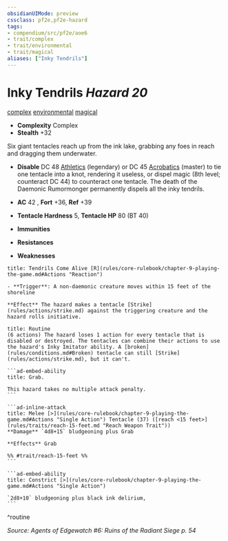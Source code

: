 ```yaml
---
obsidianUIMode: preview
cssclass: pf2e,pf2e-hazard
tags:
- compendium/src/pf2e/aoe6
- trait/complex
- trait/environmental
- trait/magical
aliases: ["Inky Tendrils"]
---
```

# Inky Tendrils *Hazard 20*  
[complex](rules/traits/complex.md "Complex Hazard Trait")  [environmental](rules/traits/environmental.md "Environmental Hazard Trait")  [magical](rules/traits/magical.md "Magical Item Trait")  

- **Complexity** Complex
- **Stealth** +32  

Six giant tentacles reach up from the ink lake, grabbing any foes in reach and dragging them underwater.

- **Disable** DC 48 [Athletics](compendium/skills.md#Athletics) (legendary) or DC 45 [Acrobatics](compendium/skills.md#Acrobatics) (master) to tie one tentacle into a knot, rendering it useless, or dispel magic (8th level; counteract DC 44) to counteract one tentacle. The death of the Daemonic Rumormonger permanently dispels all the inky tendrils.  

- **AC** 42 , **Fort** +36, **Ref** +39
- **Tentacle Hardness** 5, **Tentacle HP** 80 (BT 40)
- **Immunities** 
- **Resistances** 
- **Weaknesses** 
     
```ad-embed-ability
title: Tendrils Come Alive [R](rules/core-rulebook/chapter-9-playing-the-game.md#Actions "Reaction")

- **Trigger**: A non-daemonic creature moves within 15 feet of the shoreline

**Effect** The hazard makes a tentacle [Strike](rules/actions/strike.md) against the triggering creature and the hazard rolls initiative.
```

````ad-pf2-summary
title: Routine
(6 actions) The hazard loses 1 action for every tentacle that is disabled or destroyed. The tentacles can combine their actions to use the hazard's Inky Imitator ability. A [broken](rules/conditions.md#Broken) tentacle can still [Strike](rules/actions/strike.md), but it can't.

```ad-embed-ability
title: Grab.

This hazard takes no multiple attack penalty.
```

```ad-inline-attack
title: Melee [>](rules/core-rulebook/chapter-9-playing-the-game.md#Actions "Single Action") Tentacle (37) ([reach <15 feet>](rules/traits/reach-15-feet.md "Reach Weapon Trait"))
**Damage** `4d8+15` bludgeoning plus Grab 
 
**Effects** Grab

%% #trait/reach-15-feet %%
```

```ad-embed-ability
title: Constrict [>](rules/core-rulebook/chapter-9-playing-the-game.md#Actions "Single Action")

`2d8+10` bludgeoning plus black ink delirium,
```
````
^routine

*Source: Agents of Edgewatch #6: Ruins of the Radiant Siege p. 54*